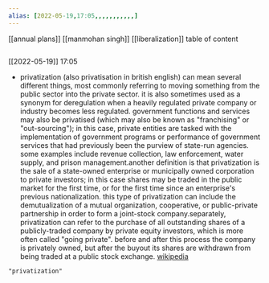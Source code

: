 ```yaml
---
alias: [2022-05-19,17:05,,,,,,,,,,,]
---
```

[[annual plans]] [[manmohan singh]] [[liberalization]]
table of content
```toc
```

[[2022-05-19]] 17:05
- privatization (also privatisation in british english) can mean several different things, most commonly referring to moving something from the public sector into the private sector. it is also sometimes used as a synonym for deregulation when a heavily regulated private company or industry becomes less regulated. government functions and services may also be privatised (which may also be known as "franchising" or "out-sourcing"); in this case, private entities are tasked with the implementation of government programs or performance of government services that had previously been the purview of state-run agencies. some examples include revenue collection, law enforcement, water supply, and prison management.another definition is that privatization is the sale of a state-owned enterprise or municipally owned corporation to private investors; in this case shares may be traded in the public market for the first time, or for the first time since an enterprise's previous nationalization. this type of privatization can include the demutualization of a mutual organization, cooperative, or public-private partnership in order to form a joint-stock company.separately, privatization can refer to the purchase of all outstanding shares of a publicly-traded company by private equity investors, which is more often called "going private". before and after this process the company is privately owned, but after the buyout its shares are withdrawn from being traded at a public stock exchange.
[wikipedia](https://en.wikipedia.org/wiki/privatization)
```query
"privatization"
```